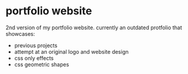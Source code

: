# portfolio website

2nd version of my portfolio website. currently an outdated protfolio that showcases:

- previous projects
- attempt at an original logo and website design
- css only effects
- css geometric shapes
